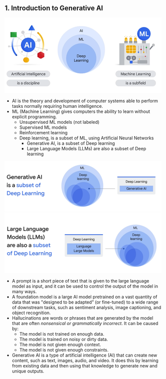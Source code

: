 ## 1. Introduction to Generative AI

![](./images/ai-vs-ml.png)

- AI is the theory and development of computer systems able to perform tasks normally
  requiring human intelligence.
- ML (Machine Learning) gives computers the ability to learn without explicit programming.
  - Unsupervised ML models (not labeled)
  - Supervised ML models
  - Reinforcement learning
  - Deep learning, is a subset of ML, using Artificial Neural Networks
    - Generative AI, is a subset of Deep learning
    - Large Language Models (LLMs) are also a subset of Deep learning

![](./images/gen-ai.png)
![](./images/llm.png)

- A prompt is a short piece of text that is given to the large language model as input,
  and it can be used to control the output of the model in many ways.
- A foundation model is a large AI model pretrained on a vast quantity of data
  that was "designed to be adapted” (or fine-tuned) to a wide range of downstream tasks,
  such as sentiment analysis, image captioning, and object recognition.
- Hallucinations are words or phrases that are generated by the model
  that are often *nonsensical or grammatically incorrect*. It can be caused by:
  - The model is not trained on enough data.
  - The model is trained on noisy or dirty data.
  - The model is not given enough context.
  - The model is not given enough constraints.
- Generative AI is a type of artificial intelligence (AI) that can create new content,
  such as text, images, audio, and video. It does this by learning from existing data
  and then using that knowledge to generate new and unique outputs.
